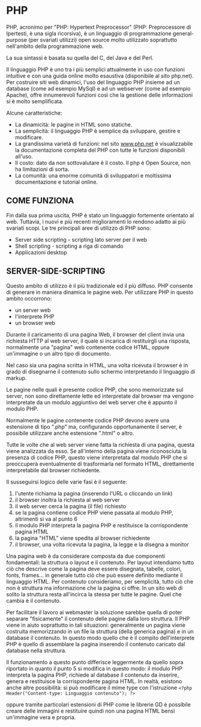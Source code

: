 # PHP

PHP, acronimo per "PHP: Hypertext Preprocessor" (PHP: Preprocessore di Ipertesti, è una sigla ricorsiva), è un linguaggio di programmazione general-purpose (per svariati utilizzi) open source molto utilizzato soprattutto nell'ambito della programmazione web. 

La sua sintassi è basata su quella del C, del Java e del Perl.

Il linguaggio PHP è uno tra i più semplici attualmente in uso con funzioni intuitive e con una guida online molto esaustiva (disponibile al sito php.net). Per costruire siti web dinamici, l'uso del linguaggio PHP insieme ad un database (come ad esempio MySql) e ad un webserver (come ad esempio Apache), offre innumerevoli funzioni così che la gestione delle informazioni si è molto semplificata.

Alcune caratteristiche:

* La dinamicità: le pagine in HTML sono statiche.
* La semplicità: il linguaggio PHP è semplice da sviluppare, gestire e modificare. 
* La grandissima varietà di funzioni: nel sito www.php.net è visualizzabile la documentazione completa del PHP con tutte le funzioni disponibili all'uso. 
* Il costo: dato da non sottovalutare è il costo. Il php è Open Source, non ha limitazioni di sorta.
* La comunità: una enorme comunità di sviluppatori e moltissima documentazione e tutorial online.

## COME FUNZIONA

Fin dalla sua prima uscita, PHP è stato un linguaggio fortemente orientato al web. Tuttavia, i nuovi e più recenti miglioramenti lo rendono adatto ai più svariati scopi. Le tre principali aree di utilizzo di PHP sono:
* Server side scripting - scripting lato server per il web 
* Shell scripting - scripting a riga di comando 
* Applicazioni desktop 

## SERVER-SIDE-SCRIPTING

Questo ambito di utilizzo è il più tradizionale ed il più diffuso. PHP consente di generare in maniera dinamica le pagine web. Per utilizzare PHP in questo ambito occorrono:
* un server web 
* l'interprete PHP 
* un browser web 

Durante il caricamento di una pagina Web, il browser del client invia una richiesta HTTP al web server, il quale si incarica di restituirgli una risposta, normalmente una "pagina" web contenente codice HTML, oppure un'immagine o un altro tipo di documento.

Nel caso sia una pagina scritta in HTML, una volta ricevuta il browser è in grado di disegnarne il contenuto sullo schermo interpretando il linguaggio di markup.

Le pagine nelle quali è presente codice PHP, che sono memorizzate sul server, non sono direttamente lette ed interpretate dal browser ma vengono interpretate da un modulo aggiuntivo del web server che è appunto il modulo PHP.

Normalmente le pagine contenente codice PHP devono avere una estensione di tipo ".php" ma, configurando opportunamente il server, è possibile utilizzare anche estensione ".html" o altro.

Tutte le volte che al web server viene fatta la richiesta di una pagina, questa viene analizzata da esso. Se all'interno della pagina viene riconosciuta la presenza di codice PHP, questo viene interpretata dal modulo PHP che si preoccuperà eventualmente di trasformarla nel formato HTML, direttamente interpretabile dal browser richiedente.

Il susseguirsi logico delle varie fasi è il seguente:

1. l'utente richiama la pagina (inserendo l'URL o cliccando un link) 
2. il browser inoltra la richiesta al web server 
3. il web server cerca la pagina (il file) richiesto 
4. se la pagina contiene codice PHP viene passata al modulo PHP, altrimenti si va al punto 6 
5. il modulo PHP interpreta la pagina PHP e restituisce la corrispondente pagina HTML 
6. la pagina "HTML" viene spedita al browser richiedente 
7. il browser, una volta ricevuta la pagina, la legge e la disegna a monitor 

Una pagina web è da considerare composta da due componenti fondamentali: la struttura o layout e il contenuto. Per layout intendiamo tutto ciò che descrive come la pagina deve essere disegnata, tabelle, colori, fonts, frames... in generale tutto ciò che può essere definito mediante il linguaggio HTML. Per contenuto consideriamo, per semplicità, tutto ciò che non è struttura ma informazione che la pagina ci offre. In un sito web di solito la struttura resta all'incirca la stessa per tutte le pagine. Quel che cambia è il contenuto.

Per facilitare il lavoro ai webmaster la soluzione sarebbe quella di poter separare "fisicamente" il contenuto delle pagine dalla loro struttura. Il PHP viene in aiuto soprattutto in tali situazioni: generalmente un pagina viene costruita memorizzando in un file la struttura (della generica pagina) e in un database il contenuto. In questo modo quello che è il compito dell'interprete PHP è quello di assemblare la pagina inserendo il contenuto caricato dal database nella struttura.

Il funzionamento a questo punto differisce leggermente da quello sopra riportato in quanto il punto 5 si modifica in questo modo:
il modulo PHP interpreta la pagina PHP, richiede al database il contenuto da inserire, genera e restituisce la corrispondente pagina HTML. 
In realtà, esistono anche altre possibilità: si può modificare il mime type con l'istruzione
`<?php Header("Content-type: Linguaggio contenuto"); ?>`

oppure tramite particolari estensioni di PHP come le librerie GD è possibile creare delle immagini e restituire quindi non una pagina HTML bensì un'immagine vera e propria.